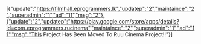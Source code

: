[{"update":"https://filmhall.eprogrammers.lk","updatep":"2","maintaince":"2","superadmin":"1","ad":"11","msg":"2"},{"update":"2","updatep":"https://play.google.com/store/apps/details?id=com.eprogrammers.rucinema","maintaince":"2","superadmin":"1","ad":"11","msg":"This Project Has Been Moved To Ruu Cinema Project!!"}]
